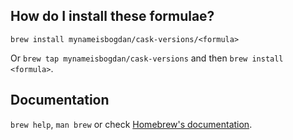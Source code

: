 ## How do I install these formulae?

`brew install mynameisbogdan/cask-versions/<formula>`

Or `brew tap mynameisbogdan/cask-versions` and then `brew install <formula>`.

## Documentation

`brew help`, `man brew` or check [Homebrew's documentation](https://docs.brew.sh).

